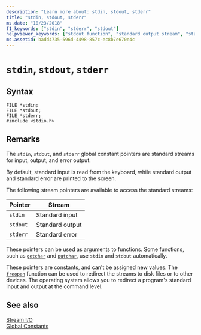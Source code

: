 ```yaml
---
description: "Learn more about: stdin, stdout, stderr"
title: "stdin, stdout, stderr"
ms.date: "10/23/2018"
f1_keywords: ["stdin", "stderr", "stdout"]
helpviewer_keywords: ["stdout function", "standard output stream", "standard error stream", "stdin function", "standard input stream", "stderr function"]
ms.assetid: badd4735-596d-4498-857c-ec8b7e670e4c
---
```

# `stdin`, `stdout`, `stderr`

## Syntax

```
FILE *stdin;
FILE *stdout;
FILE *stderr;
#include <stdio.h>
```

## Remarks

The `stdin`, `stdout`, and `stderr` global constant pointers are standard streams for input, output, and error output.

By default, standard input is read from the keyboard, while standard output and standard error are printed to the screen.

The following stream pointers are available to access the standard streams:

|Pointer|Stream|
|-------------|------------|
|`stdin`|Standard input|
|`stdout`|Standard output|
|`stderr`|Standard error|

These pointers can be used as arguments to functions. Some functions, such as [`getchar`](../c-runtime-library/reference/getchar-getwchar.md) and [`putchar`](../c-runtime-library/reference/putchar-putwchar.md), use `stdin` and `stdout` automatically.

These pointers are constants, and can't be assigned new values. The [`freopen`](../c-runtime-library/reference/freopen-wfreopen.md) function can be used to redirect the streams to disk files or to other devices. The operating system allows you to redirect a program's standard input and output at the command level.

## See also

[Stream I/O](../c-runtime-library/stream-i-o.md)<br/>
[Global Constants](../c-runtime-library/global-constants.md)
